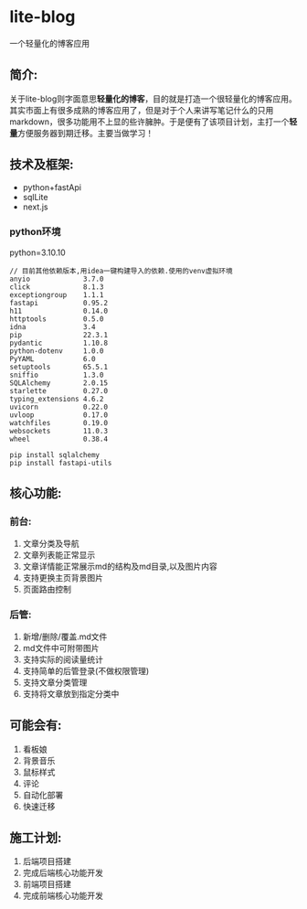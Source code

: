 # lite-blog
一个轻量化的博客应用

## 简介:
关于lite-blog则字面意思**轻量化的博客**，目的就是打造一个很轻量化的博客应用。其实市面上有很多成熟的博客应用了，但是对于个人来讲写笔记什么的只用markdown，很多功能用不上显的些许臃肿。于是便有了该项目计划，主打一个**轻量**方便服务器到期迁移。主要当做学习！



## 技术及框架:

- python+fastApi
- sqlLite
- next.js

### python环境
python=3.10.10
```
// 目前其他依赖版本,用idea一键构建导入的依赖.使用的venv虚拟环境
anyio             3.7.0
click             8.1.3
exceptiongroup    1.1.1
fastapi           0.95.2
h11               0.14.0
httptools         0.5.0
idna              3.4
pip               22.3.1
pydantic          1.10.8
python-dotenv     1.0.0
PyYAML            6.0
setuptools        65.5.1
sniffio           1.3.0
SQLAlchemy        2.0.15
starlette         0.27.0
typing_extensions 4.6.2
uvicorn           0.22.0
uvloop            0.17.0
watchfiles        0.19.0
websockets        11.0.3
wheel             0.38.4

```

```
pip install sqlalchemy
pip install fastapi-utils

```

## 核心功能:

### 前台:
1. 文章分类及导航
2. 文章列表能正常显示
3. 文章详情能正常展示md的结构及md目录,以及图片内容
4. 支持更换主页背景图片
5. 页面路由控制

### 后管:
1. 新增/删除/覆盖.md文件
2. md文件中可附带图片
3. 支持实际的阅读量统计
4. 支持简单的后管登录(不做权限管理)
5. 支持文章分类管理
6. 支持将文章放到指定分类中

## 可能会有:
1. 看板娘
2. 背景音乐
3. 鼠标样式
4. 评论
5. 自动化部署
6. 快速迁移

## 施工计划:
1. 后端项目搭建
2. 完成后端核心功能开发
3. 前端项目搭建
4. 完成前端核心功能开发



